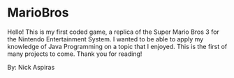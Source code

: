 # MarioBros
Hello! This is my first coded game, a replica of the Super Mario Bros 3 for the Nintendo Entertainment System. I wanted to be able to apply my knowledge of Java Programming on a topic that I enjoyed. This is the first of many projects to come. Thank you for reading!

By: Nick Aspiras
